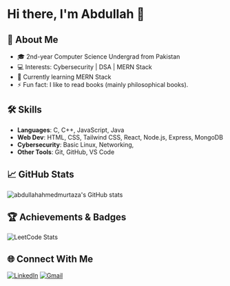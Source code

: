 # Hi there, I'm Abdullah 👋

## 🚀 About Me
- 🎓 2nd-year Computer Science Undergrad from Pakistan
- 💻 Interests: Cybersecurity | DSA | MERN Stack
- 🌱 Currently learning MERN Stack
- ⚡ Fun fact: I like to read books (mainly philosophical books).

## 🛠️ Skills
- **Languages**: C, C++, JavaScript, Java
- **Web Dev**: HTML, CSS, Tailwind CSS, React, Node.js, Express, MongoDB
- **Cybersecurity**: Basic Linux, Networking,
- **Other Tools**: Git, GitHub, VS Code

## 📈 GitHub Stats
![abdullahahmedmurtaza's GitHub stats](https://github-readme-stats.vercel.app/api?username=abdullahahmedmurtaza&show_icons=true&theme=tokyonight)

## 🏆 Achievements & Badges
![LeetCode Stats](https://leetcard.jacoblin.cool/abdullahahmedmurtaza)

## 🌐 Connect With Me
[![LinkedIn](https://img.shields.io/badge/LinkedIn-blue?style=flat-square&logo=linkedin)](https://linkedin.com/in/abdullah-ahmed-murtaza-0485ab328)
[![Gmail](https://img.shields.io/badge/Gmail-D14836?style=flat-square&logo=gmail&logoColor=white)](mailto:abdullah.ahmed.murtaza2004@gmail.com)
